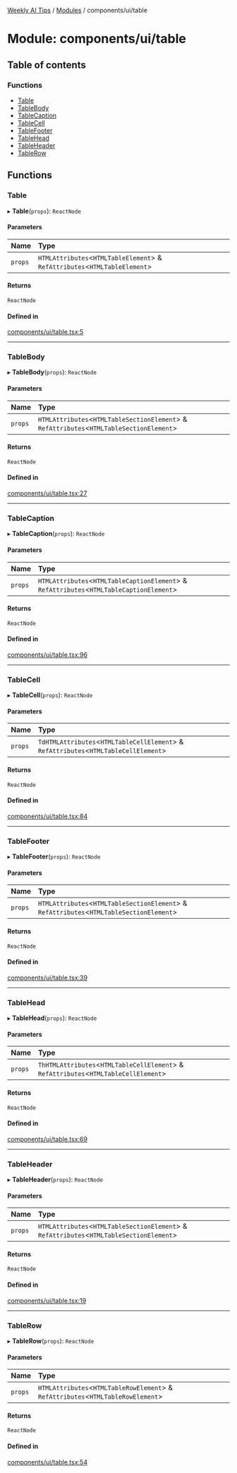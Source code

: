 [Weekly AI Tips](../README.md) / [Modules](../modules.md) / components/ui/table

# Module: components/ui/table

## Table of contents

### Functions

- [Table](components_ui_table.md#table)
- [TableBody](components_ui_table.md#tablebody)
- [TableCaption](components_ui_table.md#tablecaption)
- [TableCell](components_ui_table.md#tablecell)
- [TableFooter](components_ui_table.md#tablefooter)
- [TableHead](components_ui_table.md#tablehead)
- [TableHeader](components_ui_table.md#tableheader)
- [TableRow](components_ui_table.md#tablerow)

## Functions

### Table

▸ **Table**(`props`): `ReactNode`

#### Parameters

| Name | Type |
| :------ | :------ |
| `props` | `HTMLAttributes`\<`HTMLTableElement`\> & `RefAttributes`\<`HTMLTableElement`\> |

#### Returns

`ReactNode`

#### Defined in

[components/ui/table.tsx:5](https://github.com/alexsoyes/weekly-ai-tips/blob/b3fea4afd71b68632685f2d382621a10bad6affa/components/ui/table.tsx#L5)

___

### TableBody

▸ **TableBody**(`props`): `ReactNode`

#### Parameters

| Name | Type |
| :------ | :------ |
| `props` | `HTMLAttributes`\<`HTMLTableSectionElement`\> & `RefAttributes`\<`HTMLTableSectionElement`\> |

#### Returns

`ReactNode`

#### Defined in

[components/ui/table.tsx:27](https://github.com/alexsoyes/weekly-ai-tips/blob/b3fea4afd71b68632685f2d382621a10bad6affa/components/ui/table.tsx#L27)

___

### TableCaption

▸ **TableCaption**(`props`): `ReactNode`

#### Parameters

| Name | Type |
| :------ | :------ |
| `props` | `HTMLAttributes`\<`HTMLTableCaptionElement`\> & `RefAttributes`\<`HTMLTableCaptionElement`\> |

#### Returns

`ReactNode`

#### Defined in

[components/ui/table.tsx:96](https://github.com/alexsoyes/weekly-ai-tips/blob/b3fea4afd71b68632685f2d382621a10bad6affa/components/ui/table.tsx#L96)

___

### TableCell

▸ **TableCell**(`props`): `ReactNode`

#### Parameters

| Name | Type |
| :------ | :------ |
| `props` | `TdHTMLAttributes`\<`HTMLTableCellElement`\> & `RefAttributes`\<`HTMLTableCellElement`\> |

#### Returns

`ReactNode`

#### Defined in

[components/ui/table.tsx:84](https://github.com/alexsoyes/weekly-ai-tips/blob/b3fea4afd71b68632685f2d382621a10bad6affa/components/ui/table.tsx#L84)

___

### TableFooter

▸ **TableFooter**(`props`): `ReactNode`

#### Parameters

| Name | Type |
| :------ | :------ |
| `props` | `HTMLAttributes`\<`HTMLTableSectionElement`\> & `RefAttributes`\<`HTMLTableSectionElement`\> |

#### Returns

`ReactNode`

#### Defined in

[components/ui/table.tsx:39](https://github.com/alexsoyes/weekly-ai-tips/blob/b3fea4afd71b68632685f2d382621a10bad6affa/components/ui/table.tsx#L39)

___

### TableHead

▸ **TableHead**(`props`): `ReactNode`

#### Parameters

| Name | Type |
| :------ | :------ |
| `props` | `ThHTMLAttributes`\<`HTMLTableCellElement`\> & `RefAttributes`\<`HTMLTableCellElement`\> |

#### Returns

`ReactNode`

#### Defined in

[components/ui/table.tsx:69](https://github.com/alexsoyes/weekly-ai-tips/blob/b3fea4afd71b68632685f2d382621a10bad6affa/components/ui/table.tsx#L69)

___

### TableHeader

▸ **TableHeader**(`props`): `ReactNode`

#### Parameters

| Name | Type |
| :------ | :------ |
| `props` | `HTMLAttributes`\<`HTMLTableSectionElement`\> & `RefAttributes`\<`HTMLTableSectionElement`\> |

#### Returns

`ReactNode`

#### Defined in

[components/ui/table.tsx:19](https://github.com/alexsoyes/weekly-ai-tips/blob/b3fea4afd71b68632685f2d382621a10bad6affa/components/ui/table.tsx#L19)

___

### TableRow

▸ **TableRow**(`props`): `ReactNode`

#### Parameters

| Name | Type |
| :------ | :------ |
| `props` | `HTMLAttributes`\<`HTMLTableRowElement`\> & `RefAttributes`\<`HTMLTableRowElement`\> |

#### Returns

`ReactNode`

#### Defined in

[components/ui/table.tsx:54](https://github.com/alexsoyes/weekly-ai-tips/blob/b3fea4afd71b68632685f2d382621a10bad6affa/components/ui/table.tsx#L54)
